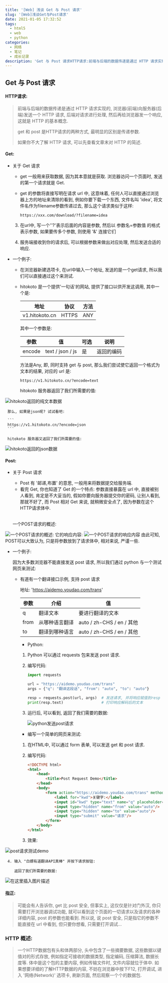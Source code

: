 ```yaml
---
title: '[Web] 浅谈 Get 与 Post 请求'
slug: '[Web]浅谈Get与Post请求'
date: 2021-01-05 17:32:52
tags:
  - html5
  - web
  - python
categories:
  - 网络
  - 笔记
  - 成长记录
description: 'Get 与 Post 请求HTTP请求:前端与后端的数据传递是通过 HTTP 请求实现的, 浏览器(前端)向服务器(后端)发送一个 HTTP 请求, 后端对请求进行处理, 然后再给浏览器发一个响应, 这就是 HTTP 的基本概念.get 和 post 是HTTP请求的两种方式, 最明显的区别是传递参数.如果你不大了解 HTTP 请求, 可以先查看文章末对 HTTP 的简述.Get:关于 Get 请求get 一般用来获取数据, 因为其本意就是获取. 浏览器访问一个页面时, 发送的第一'
---
```


## Get 与 Post 请求


#### HTTP请求:


> 前端与后端的数据传递是通过 HTTP 请求实现的, 浏览器(前端)向服务器(后端)发送一个 HTTP 请求, 后端对请求进行处理, 然后再给浏览器发一个响应, 这就是 HTTP 的基本概念.
>
> get 和 post 是HTTP请求的两种方式, 最明显的区别是传递参数.
>
> 如果你不大了解 HTTP 请求, 可以先查看文章末对 HTTP 的简述.


#### Get:


- 关于 Get 请求
  - get 一般用来获取数据, 因为其本意就是获取. 浏览器访问一个页面时, 发送的第一个请求就是 Get.
  - get 的参数将直接写明在请求 url 中, 这意味着, 任何人可以直接通过浏览器上方的地址来清除的看到, 例如你要下载一个东西, 文件名叫 'idea', 将文件名作为filename参数传递过去, 那么这个请求类似于这样:

     ```
     https://xxx.com/download/?filename=idea
     ```

  3. 在url中, 写一个''?'表示后面的内容是参数, 然后以 参数名=参数值 的格式表示参数, 如果要传多个参数, 则使用 '&' 连接它们

  4. 服务端接收到你的请求后, 可以根据参数来做出对应处理, 然后发送合适的响应.

- 一个例子:

  - 在浏览器新建选项卡, 在url中输入一个地址, 发送的是一个get请求, 所以我们可以直接通过这个来测试.

  - hitokoto 是一个提供'一句话'的网站, 提供了接口以供开发这调用, 其中一个是:

     | 地址           | 协议  | 方法 |
     | -------------- | ----- | ---- |
     | v1.hitokoto.cn | HTTPS | ANY  |

     其中一个参数是:

     | 参数   | 值               | 可选 | 说明       |
     | ------ | ---------------- | ---- | ---------- |
     | encode | text / json / js | 是   | 返回的编码 |
     
     

     方法是Any, 即, 同时支持 get 与 post, 那么我们尝试使它返回一个格式为文本的结果, 对应的 url 是:
     
     ```
     https://v1.hitokoto.cn/?encode=text
     ```
     
     hitokoto 服务器返回了我们所需要的值:
     
     
![hitokoto返回的纯文本数据](images/20210105165205507.png)
     
     那么, 如果是json呢? 试试看吧:
     
     ```
     https://v1.hitokoto.cn/?encode=json
     ```
     
     hitokoto 服务器又返回了我们所需要的值:
     
     
![hitokoto返回的json数据](images/20210105165331960.png)


#### Post:


- 关于 Post 请求

  - Post 有 '邮递,布置' 的意思, 一般用来将数据提交给服务端.
  - 看完 Get, 你也知道了 Get 的一个特点: 参数直接暴露在 url 中, 直接被别人看到, 肯定是不大妥当的, 假如你要向服务器提交你的密码, 让别人看到, 那就不好了, 而 Post 相对 Get 来说, 就稍微安全点了, 因为参数在这个HTTP请求体中.
  <br/>
  
  一个POST请求的概述:

![一个POST请求的概述:](images/20210110114706246.png)
它的响应内容:
![一个POST请求的响应内容](images/20210110114759960.png)
由此可知, POST可以大致认为, 只是将参数放到了请求体中, 相对来说, 严谨一些.

- 一个例子:

  因为大多数浏览器不能直接发送 post 请求, 所以我们通过 python 与一个测试网页来测试:

  - 有道有一个翻译接口示例, 支持 post 请求

    地址: 'https://aidemo.youdao.com/trans'

    | 参数 | 介绍           | 值                        |
    | ---- | -------------- | ------------------------- |
    | q    | 翻译文本       | 要进行翻译的文本          |
    | from | 从哪种语言翻译 | auto / zh-CHS / en / 其他 |
    | to   | 翻译到哪种语言 | auto / zh-CHS / en / 其他 |

    - Python:

     1. Python 可以通过 requests 包来发送 post 请求.

     2. 编写代码:

        ```python
        import requests
        
        url = "https://aidemo.youdao.com/trans"
        args = {"q": "翻译这段话", "from": "auto", "to": "auto"}
        
        resp = requests.post(url, args)  # 发送请求, 并将响应赋值到resp
        print(resp.text)                 # 打印响应解码后的文本
        ```

     3. 运行后, 可以看到, 返回了我们需要的数据:

        ![python发送post请求](images/20210105165515493.png)


    - 编写一个简单的网页来测试:

     1. 在HTML中, 可以通过 form 表单, 可以发送 get 和 post 请求.
     
     2. 编写代码:
     
        ```html
        <!DOCTYPE html>
        <html>
            <head>
                <title>Post Request Demo</title>
            </head>
            <body>
                <form action="https://aidemo.youdao.com/trans" method="post" target="_blank">
                    <label for="kwd">关键字:</label>
                    <input id="kwd" type="text" name="q" placeholder="输入关键词"/>
                    <input type="hidden" name="from" value="auto"/>
                    <input type="hidden" name="to" value="auto"/>
                    <input type="submit" value="请求"/>
                </form>
            </body>
        </html>
        ```
     
     3. 效果:
     
        
![post请求测试demo](images/20210105165549904.png)

     
     4. 输入 "白嫖有道翻译API真棒" 并按下请求按钮:
     
        返回了我们所需要的数据:
     
        
![在这里插入图片描述](images/20210105165649711.png)

#### 指正:

> 可能会有人告诉你, get 比 post 安全, 但事实上, 这仅仅是针对门外汉, 你只需要打开浏览器调试功能, 就可以看到这个页面的一切请求以及请求的各种详细内容, post 的参数也能看到.
> 所以说, 说 post 安全, 只是指它的参数不能直接在 url 中看到, 但只要你想看, 只需要打开调试...




### HTTP 概述:

> 一个HTTP数据包有头和体两部分, 头中包含了一些摘要数据, 这些数据以键值对的形式存放, 例如指定可接收的数据类型, 指定编码, 压缩算法, 数据长度等. 体中是这个包的主要内容, 例如传输文件时, 文件内容就位于体中. 如果想要详细的了解HTTP数据的内容, 不妨在浏览器中按下F12, 打开调试, 进入 '网络(Network)' 选项卡, 刷新页面, 然后观察一个个的数据包.
